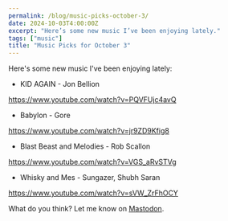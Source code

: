 ```yaml
---
permalink: /blog/music-picks-october-3/
date: 2024-10-03T4:00:00Z 
excerpt: "Here’s some new music I’ve been enjoying lately."
tags: ["music"]
title: "Music Picks for October 3"
---
```

Here's some new music I've been enjoying lately:

- KID AGAIN - Jon Bellion

https://www.youtube.com/watch?v=PQVFUjc4avQ

- Babylon - Gore

https://www.youtube.com/watch?v=jr9ZD9Kfig8

- Blast Beast and Melodies - Rob Scallon

https://www.youtube.com/watch?v=VGS_aRvSTVg

- Whisky and Mes - Sungazer, Shubh Saran

https://www.youtube.com/watch?v=sVW_ZrFhOCY

What do you think? Let me know on [Mastodon](https://mastodon.social/@dillonmok).
